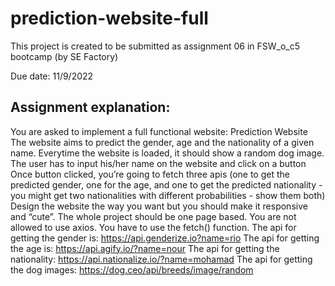 # prediction-website-full
This project is created to be submitted as assignment 06 in FSW_o_c5 bootcamp (by SE Factory)

Due date: 11/9/2022

Assignment explanation:
-----------------------
You are asked to implement a full functional website: Prediction Website
The website aims to predict the gender, age and the nationality of a given name.
Everytime the website is loaded, it should show a random dog image.
The user has to input his/her name on the website and click on a button
Once button clicked, you’re going to fetch three apis (one to get the predicted gender, one for the age, and one to get the predicted nationality - you might get two nationalities with different probabilities - show them both)
Design the website the way you want but you should make it responsive and “cute”.
The whole project should be one page based.
You are not allowed to use axios. You have to use the fetch() function.
The api for getting the gender is: https://api.genderize.io?name=rio
The api for getting the age is: https://api.agify.io/?name=nour
The api for getting the nationality: https://api.nationalize.io/?name=mohamad
The api for getting the dog images: https://dog.ceo/api/breeds/image/random